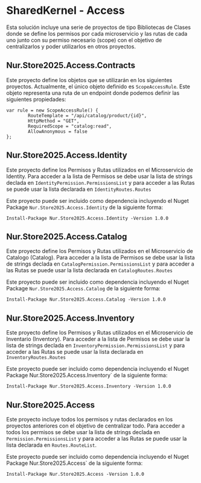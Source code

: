 # SharedKernel - Access
Esta solución incluye una serie de proyectos de tipo Bibliotecas de Clases donde se define los permisos por cada microservicio y las rutas de cada uno junto con su permiso necesario (scope) con el objetivo de centralizarlos y poder utilizarlos en otros proyectos.

## Nur.Store2025.Access.Contracts
Este proyecto define los objetos que se utilizarán en los siguientes proyectos. Actualmente, el único objeto definido es `ScopeAccessRule`. Este objeto representa una ruta de un endpoint donde podemos definir las siguientes propiedades:

```
var rule = new ScopeAccessRule() {
        RouteTemplate = "/api/catalog/product/{id}", 
        HttpMethod = "GET", 
        RequiredScope = "catalog:read",
        AllowAnonymous = false
};
```

## Nur.Store2025.Access.Identity
Este proyecto define los Permisos y Rutas utilizados en el Microservicio de Identity. Para acceder a la lista de Permisos se debe usar la lista de strings declada en `IdentityPermission.PermissionsList` y para acceder a las Rutas se puede usar la lista declarada en `IdentityRoutes.Routes`

Este proyecto puede ser incluido como dependencia incluyendo el Nuget Package `Nur.Store2025.Access.Identity` de la siguiente forma: 

```
Install-Package Nur.Store2025.Access.Identity -Version 1.0.0
```

## Nur.Store2025.Access.Catalog
Este proyecto define los Permisos y Rutas utilizados en el Microservicio de Catalogo (Catalog). Para acceder a la lista de Permisos se debe usar la lista  de strings declada en `CatalogPermission.PermissionsList` y para acceder a las Rutas se puede usar la lista declarada en `CatalogRoutes.Routes`

Este proyecto puede ser incluido como dependencia incluyendo el Nuget Package `Nur.Store2025.Access.Catalog` de la siguiente forma: 

```
Install-Package Nur.Store2025.Access.Catalog -Version 1.0.0
```

## Nur.Store2025.Access.Inventory
Este proyecto define los Permisos y Rutas utilizados en el Microservicio de Inventario (Inventory). Para acceder a la lista de Permisos se debe usar la lista  de strings declada en `InventoryPermission.PermissionsList` y para acceder a las Rutas se puede usar la lista declarada en `InventoryRoutes.Routes`

Este proyecto puede ser incluido como dependencia incluyendo el Nuget Package Nur.Store2025.Access.Inventory` de la siguiente forma: 

```
Install-Package Nur.Store2025.Access.Inventory -Version 1.0.0
```

## Nur.Store2025.Access
Este proyecto incluye todos los permisos y rutas declarados en los proyectos anteriores con el objetivo de centralizar todo. Para acceder a todos los permisos se debe usar la lista  de strings declada en `Permission.PermissionsList` y para acceder a las Rutas se puede usar la lista declarada en `Routes.RouteList`. 

Este proyecto puede ser incluido como dependencia incluyendo el Nuget Package Nur.Store2025.Access` de la siguiente forma: 

```
Install-Package Nur.Store2025.Access -Version 1.0.0
```